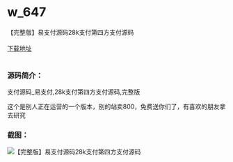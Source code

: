 # w_647
【完整版】易支付源码28k支付第四方支付源码
<br/></br>
[下载地址](https://www.uuid2.com/647.html "下载地址")
<br/></br>
<h3>源码简介：</h3>
<p>支付源码_易支付,28k支付第四方支付源码,完整版<p>
<p>这个是别人正在运营的一个版本，别的站卖800，免费送你们了，有喜欢的朋友拿去研究<p>
<h3>截图：</h3>
<img src="https://www.uuid2.com/wp-content/uploads/img/202105/957887a248.gif" alt="【完整版】易支付源码28k支付第四方支付源码">
